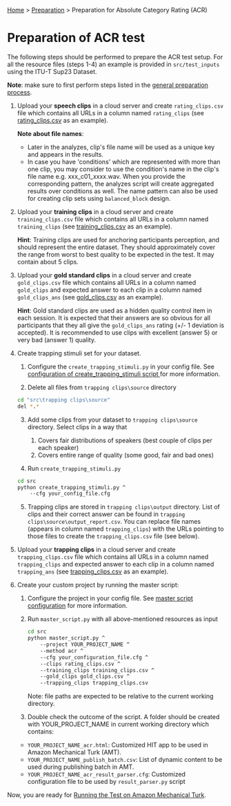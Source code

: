 [Home](../README.md) > [Preparation](preparation.md) > Preparation for Absolute Category Rating (ACR)
# Preparation of ACR test

The following steps should be performed to prepare the ACR test setup.
For all the resource files (steps 1-4) an example is provided in `src/test_inputs`  using the ITU-T Sup23 Dataset.  

**Note**: make sure to first perform steps listed in the [general preparation process](preparation.md).


1. Upload your **speech clips** in a cloud server and create `rating_clips.csv` file which contains all URLs in a 
column named `rating_clips` (see [rating_clips.csv](../src/test_inputs/rating_clips.csv) as an example).

    **Note about file names**:
    * Later in the analyzes, clip's file name will be used as a unique key and appears in the results.    
    * In case you have 'conditions' which are represented with more than one clip, you may consider to use the condition's 
        name in the clip's file name e.g. xxx_c01_xxxx.wav. When you provide the corresponding pattern, the analyzes script 
        will create aggregated results over conditions as well. The name pattern can also be used for creating clip sets
        using `balanced_block` design. 

1. Upload your **training clips** in a cloud server and create `training_clips.csv` file which contains all URLs in a 
column named `training_clips` (see [training_clips.csv](../src/test_inputs/training_clips.csv) as an example).
  
    **Hint**: Training clips are used for anchoring participants perception, and should represent the entire dataset. 
    They should approximately cover the range from worst to best quality to be expected in the test. It may contain 
    about 5 clips. 

1. Upload your **gold standard clips** in a cloud server and create `gold_clips.csv` file which contains all URLs in a 
column named `gold_clips` and expected answer to each clip in a column named `gold_clips_ans` 
(see [gold_clips.csv](../src/test_inputs/gold_clips.csv) as an example).
  
    **Hint**: Gold standard clips are used as a hidden quality control item in each session. It is expected that their 
    answers are so obvious for all participants that they all give the `gold_clips_ans` rating (+/- 1 deviation is 
    accepted). It is recommended to use clips with excellent (answer 5) or very bad (answer 1) quality.
    
1. Create trapping stimuli set for your dataset.

    1. Configure the `create_trapping_stimuli.py` in your config file. See [configuration of create_trapping_stimuli script ](conf-trapping.md)
     for more information.
     
    2. Delete all files from `trapping clips\source` directory
    ``` bash
    cd "src\trapping clips\source"
    del *.* 
    ```  
    3. Add some clips from your dataset to `trapping clips\source` directory. Select clips in a way that
		1. Covers fair distributions of speakers (best couple of clips per each speaker)
		1. Covers entire range of quality (some good, fair and bad ones)
    
    4. Run `create_trapping_stimuli.py`
    ``` bash
    cd src
    python create_trapping_stimuli.py ^
        --cfg your_config_file.cfg
    ```
    5. Trapping clips are stored in `trapping clips\output` directory. List of clips and their correct answer can 
    be found in `trapping clips\source\output_report.csv`. You can replace file names (appears in column named `trapping_clips`)
    with the URLs pointing to those files to create the `trapping_clips.csv` file (see below).
        
1. Upload your **trapping clips** in a cloud server and create `trapping_clips.csv` file which contains all URLs in 
a column named `trapping_clips` and expected answer to each clip in a column named `trapping_ans` 
(see [trapping_clips.csv](../src/test_inputs/trapping_clips.csv) as an example).

1. Create your custom project by running the master script: 
	
    1. Configure the project in your config file. See [master script configuration](conf_master.md) for more information.
    
    1. Run `master_script.py` with all above-mentioned resources as input
        
        ``` bash
        cd src
        python master_script.py ^
            --project YOUR_PROJECT_NAME ^
            --method acr ^
            --cfg your_configuration_file.cfg ^
            --clips rating_clips.csv ^
            --training_clips training_clips.csv ^
            --gold_clips gold_clips.csv ^
            --trapping_clips trapping_clips.csv 
        ```
        Note: file paths are expected to be relative to the current working directory.
    
    1. Double check the outcome of the script. A folder should be created with YOUR_PROJECT_NAME in current working 
    directory which contains: 
    * `YOUR_PROJECT_NAME_acr.html`: Customized HIT app to be used in Amazon Mechanical Turk (AMT).
    * `YOUR_PROJECT_NAME_publish_batch.csv`: List of dynamic content to be used during publishing batch in AMT.
    * `YOUR_PROJECT_NAME_acr_result_parser.cfg`: Customized configuration file to be used by `result_parser.py` script
        
Now, you are ready for [Running the Test on Amazon Mechanical Turk](running_test_mturk.md).